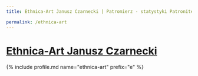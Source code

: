 ```yaml
---
title: Ethnica-Art Janusz Czarnecki | Patromierz - statystyki Patronite.pl

permalink: /ethnica-art
---
```


# [Ethnica-Art Janusz Czarnecki](https://patronite.pl/ethnica-art)

{% include profile.md name="ethnica-art" prefix="e" %}
